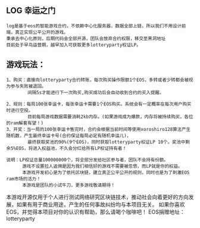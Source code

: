 ##  LOG 幸运之门
 
    log是基于eos的智能游戏合约，不依赖中心化服务器，数据全部上链，所以我们不用设计前端，真正实现公平公开的游戏。
    秉承去中心化原则，后期代码会全部开源，团队会放弃合约权限，移交至黑洞地址
    目前处于早鸟运营期，越早加入可获取更多lotteryparty权证LP。
    
## 游戏玩法：
    1、购买：直接向lotteryparty合约转账，每次购买操作限额1个EOS，多转或者少转都会被视为参与失败被退回。
            间隔5s才能进行下一次购买,购买成功后会自动收到合约的买入提醒。
    
    2、规则：每局100张幸运卡，每张幸运卡需要1个EOS购买。系统会有一定概率在每次用户购买时进行空投。
            目前每局游戏数据需要消耗2kb内存。(如果游戏成为爆款，内存将被持续购买，各位的ram解套有望！)
    3、开奖：当一局的100张幸运卡售完时，合约会根据当前时间等使用xoroshiro128算法产生随机数，产生最终幸运卡号(合约保证每局必定有随机幸运儿)，
            最终获取奖池的90%(9个EOS)，同时获取lotteryparty权证LP 10个。奖池中剩余5%EOS，将进入权益池，不久会分红给所有LP权证持有者！

    说明：LP权证总量100000000个，将全部分发给社区参与者，团队不会持有份额。
          游戏不设置拉人返佣是因为我们相信好的游戏不需要被忽悠，而LP就是你的权益。
          本游戏开发初心是为了依托区块链，建立真正公平公开的规则，同时也是为了刺激EOS ram市场的活力！
          本游戏是团队的小试牛刀，更多游戏敬请期待！
                                                                                         
本游戏开源仅用于个人进行测试网络研究区块链技术，推动社会向着更好的方向发展，如果有用于商业用途，产生的任何事故纠纷均与本项目无关。
如果你喜欢EOS，并觉得本项目对你的认识有帮助，那么请喝个咖啡吧！
EOS捐赠地址：lotteryparty
